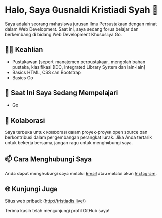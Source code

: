 # Halo, Saya Gusnaldi Kristiadi Syah 👋

Saya adalah seorang mahasiswa jurusan Ilmu Perpustakaan dengan minat dalam Web Development. Saat ini, saya sedang fokus belajar dan berkembang di bidang Web Development Khususnya Go.

## 👨‍💻 Keahlian
- Pustakawan [seperti manajemen perpustakaan, mengolah bahan pustaka, klasifikasi DDC, Integrated Library System dan lain-lain]
- Basics HTML, CSS dan Bootstrap
- Basics Go

## 🌱 Saat Ini Saya Sedang Mempelajari
- Go

## 🤝 Kolaborasi
Saya terbuka untuk kolaborasi dalam proyek-proyek open source dan berkontribusi dalam pengembangan perangkat lunak. Jika Anda tertarik untuk bekerja bersama, jangan ragu untuk menghubungi saya.

## 📫 Cara Menghubungi Saya
Anda dapat menghubungi saya melalui [Email](mailto:gusnaldikrist@gmail.com) atau melalui akun [Instagram](https://www.instagram.com/tristiadis/).

## 🌐 Kunjungi Juga
Situs web pribadi: (http://tristiadis.live/)

Terima kasih telah mengunjungi profil GitHub saya!



<!---
gusnaldikrist/gusnaldikrist is a ✨ special ✨ repository because its `README.md` (this file) appears on your GitHub profile.
You can click the Preview link to take a look at your changes.
--->
